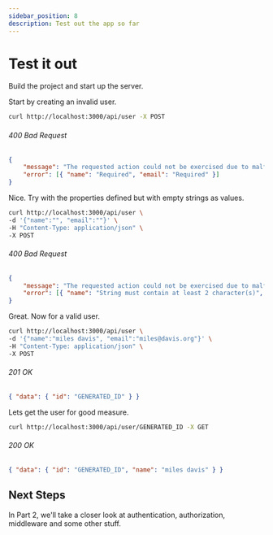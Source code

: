 ```yaml
---
sidebar_position: 8
description: Test out the app so far
---
```


# Test it out

Build the project and start up the server.

Start by creating an invalid user.

```bash
curl http://localhost:3000/api/user -X POST
```

###### 400 Bad Request

```json
{
    "message": "The requested action could not be exercised due to malformed syntax.",
    "error": [{ "name": "Required", "email": "Required" }]
}
```

Nice. Try with the properties defined but with empty strings as values.

```bash
curl http://localhost:3000/api/user \
-d '{"name":"", "email":""}' \
-H "Content-Type: application/json" \
-X POST
```

###### 400 Bad Request

```json
{
    "message": "The requested action could not be exercised due to malformed syntax.",
    "error": [{ "name": "String must contain at least 2 character(s)", "email": "Invalid email" }]
}
```

Great. Now for a valid user.

```bash
curl http://localhost:3000/api/user \
-d '{"name":"miles davis", "email":"miles@davis.org"}' \
-H "Content-Type: application/json" \
-X POST
```

###### 201 OK

```json
{ "data": { "id": "GENERATED_ID" } }
```

Lets get the user for good measure.

```bash
curl http://localhost:3000/api/user/GENERATED_ID -X GET
```

###### 200 OK

```json
{ "data": { "id": "GENERATED_ID", "name": "miles davis" } }
```

## Next Steps

In Part 2, we'll take a closer look at authentication, authorization, middleware and some other stuff.
